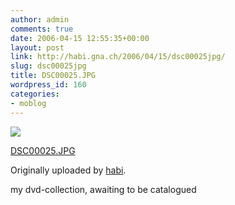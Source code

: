 ```yaml
---
author: admin
comments: true
date: 2006-04-15 12:55:35+00:00
layout: post
link: http://habi.gna.ch/2006/04/15/dsc00025jpg/
slug: dsc00025jpg
title: DSC00025.JPG
wordpress_id: 160
categories:
- moblog
---
```



 [![](http://static.flickr.com/45/128846202_ee73819ff3_m.jpg)](http://www.flickr.com/photos/habi/128846202/)
   

 
  [DSC00025.JPG](http://www.flickr.com/photos/habi/128846202/)
    

  Originally uploaded by [habi](http://www.flickr.com/people/habi/).
 



my dvd-collection, awaiting to be catalogued
  

